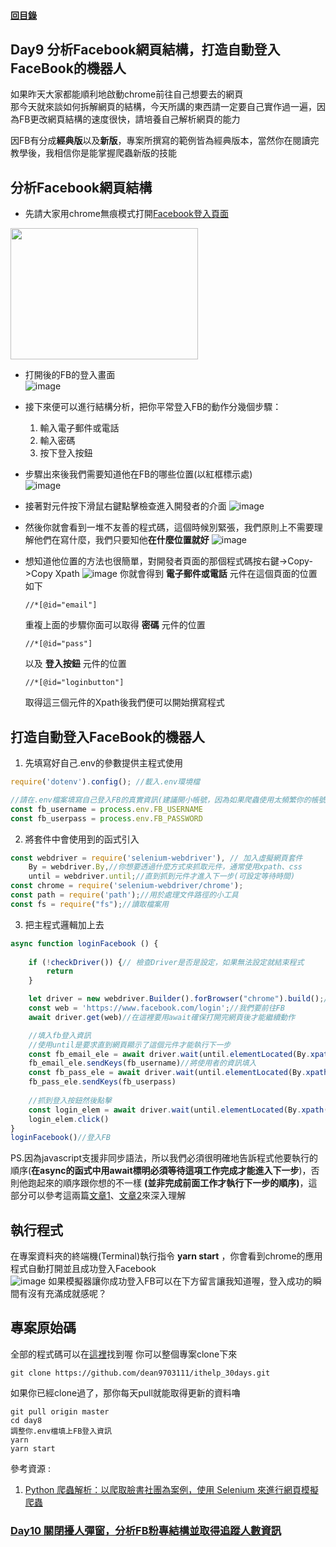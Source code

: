 #### [回目錄](../README.md)
## Day9 分析Facebook網頁結構，打造自動登入FaceBook的機器人

如果昨天大家都能順利地啟動chrome前往自己想要去的網頁  
那今天就來談如何拆解網頁的結構，今天所講的東西請一定要自己實作過一遍，因為FB更改網頁結構的速度很快，請培養自己解析網頁的能力  

因FB有分成**經典版**以及**新版**，專案所撰寫的範例皆為經典版本，當然你在閱讀完教學後，我相信你是能掌握爬蟲新版的技能  

分析Facebook網頁結構
----
* 先請大家用chrome無痕模式打開[Facebook登入頁面](https://www.facebook.com/login)  
<img src="./article_img/chrome.png" width="300" height="210"/>  

* 打開後的FB的登入畫面  
![image](./article_img/fb_login.png)

* 接下來便可以進行結構分析，把你平常登入FB的動作分幾個步驟：
    1. 輸入電子郵件或電話
    2. 輸入密碼
    3. 按下登入按鈕

* 步驟出來後我們需要知道他在FB的哪些位置(以紅框標示處)  
![image](./article_img/fb_login_analysis.png)
* 接著對元件按下滑鼠右鍵點擊檢查進入開發者的介面
![image](./article_img/fb_login_right_click.png)
* 然後你就會看到一堆不友善的程式碼，這個時候別緊張，我們原則上不需要理解他們在寫什麼，我們只要知他**在什麼位置就好**
![image](./article_img/fb_login_right_click2.png)
* 想知道他位置的方法也很簡單，對開發者頁面的那個程式碼按右鍵->Copy->Copy Xpath
![image](./article_img/fb_login_right_click3.png)
    你就會得到 **電子郵件或電話** 元件在這個頁面的位置如下
    ```
    //*[@id="email"]
    ```
    重複上面的步驟你面可以取得 **密碼** 元件的位置
    ```
    //*[@id="pass"]
    ```
    以及 **登入按鈕** 元件的位置
    ```
    //*[@id="loginbutton"]
    ```
    取得這三個元件的Xpath後我們便可以開始撰寫程式  

打造自動登入FaceBook的機器人
----
1. 先填寫好自己.env的參數提供主程式使用
```js
require('dotenv').config(); //載入.env環境檔

//請在.env檔案填寫自己登入FB的真實資訊(建議開小帳號，因為如果爬蟲使用太頻繁你的帳號會被鎖住)
const fb_username = process.env.FB_USERNAME
const fb_userpass = process.env.FB_PASSWORD
```
2. 將套件中會使用到的函式引入
```js
const webdriver = require('selenium-webdriver'), // 加入虛擬網頁套件
    By = webdriver.By,//你想要透過什麼方式來抓取元件，通常使用xpath、css
    until = webdriver.until;//直到抓到元件才進入下一步(可設定等待時間)
const chrome = require('selenium-webdriver/chrome');
const path = require('path');//用於處理文件路徑的小工具
const fs = require("fs");//讀取檔案用
```
3. 把主程式邏輯加上去
```js
async function loginFacebook () {
    
    if (!checkDriver()) {// 檢查Driver是否是設定，如果無法設定就結束程式
        return
    }

    let driver = new webdriver.Builder().forBrowser("chrome").build();// 建立這個broswer的類型
    const web = 'https://www.facebook.com/login';//我們要前往FB
    await driver.get(web)//在這裡要用await確保打開完網頁後才能繼續動作

    //填入fb登入資訊
    //使用until是要求直到網頁顯示了這個元件才能執行下一步
    const fb_email_ele = await driver.wait(until.elementLocated(By.xpath(`//*[@id="email"]`)));//找出填寫email的元件
    fb_email_ele.sendKeys(fb_username)//將使用者的資訊填入
    const fb_pass_ele = await driver.wait(until.elementLocated(By.xpath(`//*[@id="pass"]`)));
    fb_pass_ele.sendKeys(fb_userpass)
    
    //抓到登入按鈕然後點擊
    const login_elem = await driver.wait(until.elementLocated(By.xpath(`//*[@id="loginbutton"]`)))
    login_elem.click()
}
loginFacebook()//登入FB
```
PS.因為javascript支援非同步語法，所以我們必須很明確地告訴程式他要執行的順序(**在async的函式中用await標明必須等待這項工作完成才能進入下一步**)，否則他跑起來的順序跟你想的不一樣 **(並非完成前面工作才執行下一步的順序)**，這部分可以參考這兩篇[文章1](https://ithelp.ithome.com.tw/articles/10194569)、[文章2](https://wcc723.github.io/javascript/2017/12/30/javascript-async-await/)來深入理解  

執行程式
----
在專案資料夾的終端機(Terminal)執行指令 **yarn start** ，你會看到chrome的應用程式自動打開並且成功登入Facebook  
![image](./article_img/fb_notify.png)
如果模擬器讓你成功登入FB可以在下方留言讓我知道喔，登入成功的瞬間有沒有充滿成就感呢？

專案原始碼
----
全部的程式碼可以在[這裡](https://github.com/dean9703111/ithelp_30days/day8)找到喔
你可以整個專案clone下來  
```
git clone https://github.com/dean9703111/ithelp_30days.git
```
如果你已經clone過了，那你每天pull就能取得更新的資料嚕  
```
git pull origin master
cd day8
調整你.env檔填上FB登入資訊
yarn
yarn start
```

參考資源 :  
1. [Python 爬蟲解析：以爬取臉書社團為案例，使用 Selenium 來進行網頁模擬爬蟲](https://blog.happycoding.today/python-crawler-analysis/)
### [Day10 關閉擾人彈窗，分析FB粉專結構並取得追蹤人數資訊](/day10/README.md)